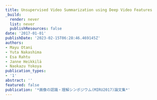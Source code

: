```yaml
---
title: Unsupervised Video Summarization using Deep Video Features
_build:
  render: never
  list: never
  publishResources: false
date: '2017-01-01'
publishDate: '2023-02-15T06:28:46.469145Z'
authors:
- Mayu Otani
- Yuta Nakashima
- Esa Rahtu
- Janne Heikkilä
- Naokazu Yokoya
publication_types:
- '1'
abstract: ''
featured: false
publication: '*画像の認識・理解シンポジウム(MIRU2017)論文集*'
---
```


